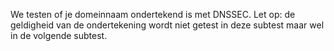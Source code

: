 We testen of je domeinnaam ondertekend is met DNSSEC. Let op: de geldigheid 
van de ondertekening wordt niet getest in deze subtest maar wel in de 
volgende subtest.

